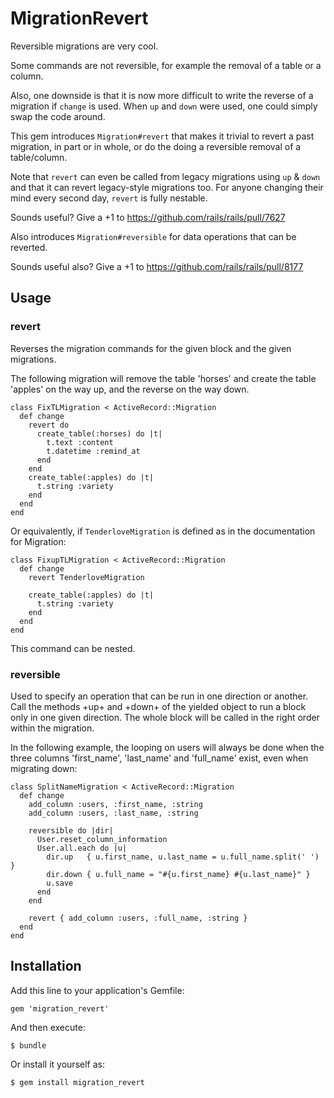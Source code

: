 # MigrationRevert

Reversible migrations are very cool.

Some commands are not reversible, for example the removal of a table or a column.

Also, one downside is that it is now more difficult to write the reverse of a migration if `change` is used. When `up` and `down` were used, one could simply swap the code around.

This gem introduces `Migration#revert` that makes it trivial to revert a past migration, in part or in whole, or do the doing a reversible removal of a table/column.

Note that `revert` can even be called from legacy migrations using `up` & `down` and that it can revert legacy-style migrations too. For anyone changing their mind every second day, `revert` is fully nestable.

Sounds useful? Give a +1 to https://github.com/rails/rails/pull/7627

Also introduces `Migration#reversible` for data operations that can be reverted.

Sounds useful also? Give a +1 to https://github.com/rails/rails/pull/8177

## Usage

### revert

Reverses the migration commands for the given block and
the given migrations.

The following migration will remove the table 'horses'
and create the table 'apples' on the way up, and the reverse
on the way down.

    class FixTLMigration < ActiveRecord::Migration
      def change
        revert do
          create_table(:horses) do |t|
            t.text :content
            t.datetime :remind_at
          end
        end
        create_table(:apples) do |t|
          t.string :variety
        end
      end
    end

Or equivalently, if `TenderloveMigration` is defined as in the
documentation for Migration:

    class FixupTLMigration < ActiveRecord::Migration
      def change
        revert TenderloveMigration

        create_table(:apples) do |t|
          t.string :variety
        end
      end
    end

This command can be nested.

### reversible

Used to specify an operation that can be run in one direction or another.
Call the methods +up+ and +down+ of the yielded object to run a block
only in one given direction.
The whole block will be called in the right order within the migration.

In the following example, the looping on users will always be done
when the three columns 'first_name', 'last_name' and 'full_name' exist,
even when migrating down:

    class SplitNameMigration < ActiveRecord::Migration
      def change
        add_column :users, :first_name, :string
        add_column :users, :last_name, :string

        reversible do |dir|
          User.reset_column_information
          User.all.each do |u|
            dir.up   { u.first_name, u.last_name = u.full_name.split(' ') }
            dir.down { u.full_name = "#{u.first_name} #{u.last_name}" }
            u.save
          end
        end

        revert { add_column :users, :full_name, :string }
      end
    end

## Installation

Add this line to your application's Gemfile:

    gem 'migration_revert'

And then execute:

    $ bundle

Or install it yourself as:

    $ gem install migration_revert
